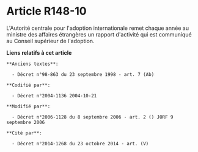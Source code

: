 # Article R148-10

L'Autorité centrale pour l'adoption internationale remet chaque année au ministre des affaires étrangères un rapport
d'activité qui est communiqué au Conseil supérieur de l'adoption.

**Liens relatifs à cet article**

	**Anciens textes**:

	  - Décret n°98-863 du 23 septembre 1998 - art. 7 (Ab)

	**Codifié par**:

	  - Décret n°2004-1136 2004-10-21

	**Modifié par**:

	  - Décret n°2006-1128 du 8 septembre 2006 - art. 2 () JORF 9 septembre 2006

	**Cité par**:

	  - Décret n°2014-1268 du 23 octobre 2014 - art. (V)
